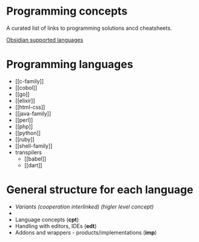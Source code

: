 # Programming concepts

A curated list of links to programming solutions ancd cheatsheets.

[Obsidian supported languages](https://prismjs.com/#supported-languages)

# Programming languages

- [[c-family]]
- [[cobol]]
- [[go]]
- [[elixir]]
- [[html-css]]
- [[java-family]]
- [[perl]]
- [[php]]
- [[python]]
- [[ruby]]
- [[shell-family]]
- transpilers
	- [[babel]]
	- [[dart]]


# General structure for each language

- *Variants (cooperation interlinked) (higler level concept)*
- 
- Language concepts (**cpt**)
- Handling with editors, IDEs (**edt**)
- Addons and wrappers - products/implementations (**imp**)


